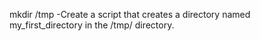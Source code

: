 mkdir /tmp -Create a script that creates a directory named my_first_directory in the /tmp/ directory.
